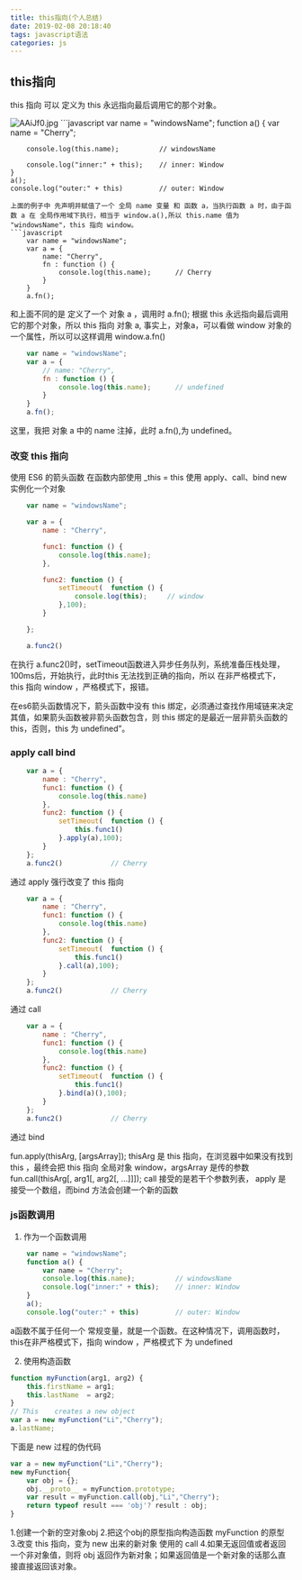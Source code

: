```yaml
---
title: this指向(个人总结)
date: 2019-02-08 20:18:40
tags: javascript语法
categories: js
---
```

## this指向

this 指向 可以 定义为 this 永远指向最后调用它的那个对象。

<img src="https://s2.ax1x.com/2019/03/14/AAiB79.png" alt="AAiJf0.jpg" border="0" class="full-image" />
<!--more-->
```javascript
    var name = "windowsName";
    function a() {
        var name = "Cherry";

        console.log(this.name);          // windowsName

        console.log("inner:" + this);    // inner: Window
    }
    a();
    console.log("outer:" + this)         // outer: Window
```
上面的例子中 先声明并赋值了一个 全局 name 变量 和 函数 a，当执行函数 a 时，由于函数 a 在 全局作用域下执行，相当于 window.a(),所以 this.name 值为 "windowsName"，this 指向 window。
```javascript
    var name = "windowsName";
    var a = {
        name: "Cherry",
        fn : function () {
            console.log(this.name);      // Cherry
        }
    }
    a.fn();
```
和上面不同的是 定义了一个 对象 a ，调用时 a.fn(); 根据 this 永远指向最后调用它的那个对象，所以 this 指向 对象 a, 事实上，对象a，可以看做 window 对象的一个属性，所以可以这样调用 window.a.fn()
```javascript
    var name = "windowsName";
    var a = {
        // name: "Cherry",
        fn : function () {
            console.log(this.name);      // undefined
        }
    }
    a.fn();
```
这里，我把 对象 a 中的 name 注掉，此时 a.fn(),为 undefined。

### 改变 this 指向

使用 ES6 的箭头函数
在函数内部使用 _this = this
使用 apply、call、bind
new 实例化一个对象
```javascript
    var name = "windowsName";

    var a = {
        name : "Cherry",

        func1: function () {
            console.log(this.name);    
        },

        func2: function () {
            setTimeout(  function () {
                console.log(this);     // window
            },100);
        }

    };

    a.func2()  
```
在执行 a.func2()时，setTimeout函数进入异步任务队列，系统准备压栈处理，100ms后，开始执行，此时this 无法找到正确的指向，所以 在非严格模式下，this 指向 window ，严格模式下，报错。

在es6箭头函数情况下，箭头函数中没有 this 绑定，必须通过查找作用域链来决定其值，如果箭头函数被非箭头函数包含，则 this 绑定的是最近一层非箭头函数的 this，否则，this 为 undefined”。

### apply call bind
```javascript
    var a = {
        name : "Cherry",
        func1: function () {
            console.log(this.name)
        },
        func2: function () {
            setTimeout(  function () {
                this.func1()
            }.apply(a),100);
        }
    };
    a.func2()            // Cherry
```
通过 apply 强行改变了 this 指向
```javascript
    var a = {
        name : "Cherry",
        func1: function () {
            console.log(this.name)
        },
        func2: function () {
            setTimeout(  function () {
                this.func1()
            }.call(a),100);
        }
    };
    a.func2()            // Cherry
```
通过 call
```javascript
    var a = {
        name : "Cherry",
        func1: function () {
            console.log(this.name)
        },
        func2: function () {
            setTimeout(  function () {
                this.func1()
            }.bind(a)(),100);
        }
    };
    a.func2()            // Cherry
```
通过 bind

fun.apply(thisArg, [argsArray]);
thisArg 是 this 指向，在浏览器中如果没有找到 this ，最终会把 this 指向 全局对象 window，argsArray 是传的参数
fun.call(thisArg[, arg1[, arg2[, ...]]]); 
call 接受的是若干个参数列表， apply 是接受一个数组，而bind 方法会创建一个新的函数
### js函数调用
1. 作为一个函数调用
```javascript
    var name = "windowsName";
    function a() {
        var name = "Cherry";
        console.log(this.name);          // windowsName
        console.log("inner:" + this);    // inner: Window
    }
    a();
    console.log("outer:" + this)         // outer: Window
```
a函数不属于任何一个 常规变量，就是一个函数。在这种情况下，调用函数时，this在非严格模式下，指向 window ，严格模式下 为 undefined

2. 使用构造函数
```javascript
function myFunction(arg1, arg2) {
    this.firstName = arg1;
    this.lastName  = arg2;
}
// This    creates a new object
var a = new myFunction("Li","Cherry");
a.lastName;    
```
下面是 new 过程的伪代码
```javascript
var a = new myFunction("Li","Cherry");
new myFunction{
    var obj = {};
    obj.__proto__ = myFunction.prototype;
    var result = myFunction.call(obj,"Li","Cherry");
    return typeof result === 'obj'? result : obj;
}
```
1.创建一个新的空对象obj
2.把这个obj的原型指向构造函数 myFunction 的原型
3.改变 this 指向，变为 new 出来的新对象 使用的 call
4.如果无返回值或者返回一个非对象值，则将 obj 返回作为新对象；如果返回值是一个新对象的话那么直接直接返回该对象。

